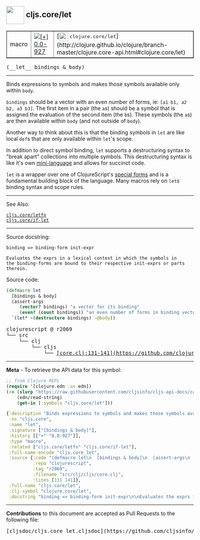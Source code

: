 ## <img width="48px" valign="middle" src="http://i.imgur.com/Hi20huC.png"> cljs.core/let

 <table border="1">
<tr>

<td>macro</td>
<td><a href="https://github.com/cljsinfo/cljs-api-docs/tree/0.0-927"><img valign="middle" alt="[+] 0.0-927" src="https://img.shields.io/badge/+-0.0--927-lightgrey.svg"></a> </td>
<td>
[<img height="24px" valign="middle" src="http://i.imgur.com/1GjPKvB.png"> <samp>clojure.core/let</samp>](http://clojure.github.io/clojure/branch-master/clojure.core-api.html#clojure.core/let)
</td>
</tr>
</table>

 <samp>
(__let__ bindings & body)<br>
</samp>

---

Binds expressions to symbols and makes those symbols available only within
`body`.

`bindings` should be a vector with an even number of forms, ie: `[a1 b1, a2 b2,
a3 b3]`. The first item in a pair (the `a`s) should be a symbol that is assigned
the evaluation of the second item (the `b`s). These symbols (the `a`s) are then
available within `body` (and not outside of `body`).

Another way to think about this is that the binding symbols in `let` are like
local `def`s that are only available within `let`'s scope.

In addition to direct symbol binding, `let` supports a destructuring syntax to
"break apart" collections into multiple symbols. This destructuring syntax is
like it's own [mini-language] and allows for succinct code.

`let` is a wrapper over one of ClojureScript's [special forms] and is a
fundamental building block of the language. Many macros rely on `let`s binding
syntax and scope rules.

[mini-language]:http://blog.jayfields.com/2010/07/clojure-destructuring.html
[special forms]:http://clojure.org/special_forms

---


See Also:

[`cljs.core/letfn`](cljs.core_letfn.md)<br>
[`cljs.core/if-let`](cljs.core_if-let.md)<br>

---

Source docstring:

```
binding => binding-form init-expr

Evaluates the exprs in a lexical context in which the symbols in
the binding-forms are bound to their respective init-exprs or parts
therein.
```

Source code:

```clj
(defmacro let
  [bindings & body]
  (assert-args
     (vector? bindings) "a vector for its binding"
     (even? (count bindings)) "an even number of forms in binding vector")
  `(let* ~(destructure bindings) ~@body))
```

 <pre>
clojurescript @ r2069
└── src
    └── clj
        └── cljs
            └── <ins>[core.clj:131-141](https://github.com/clojure/clojurescript/blob/r2069/src/clj/cljs/core.clj#L131-L141)</ins>
</pre>


---

__Meta__ - To retrieve the API data for this symbol:

```clj
;; from Clojure REPL
(require '[clojure.edn :as edn])
(-> (slurp "https://raw.githubusercontent.com/cljsinfo/cljs-api-docs/catalog/cljs-api.edn")
    (edn/read-string)
    (get-in [:symbols "cljs.core/let"]))
```

```clj
{:description "Binds expressions to symbols and makes those symbols available only within\n`body`.\n\n`bindings` should be a vector with an even number of forms, ie: `[a1 b1, a2 b2,\na3 b3]`. The first item in a pair (the `a`s) should be a symbol that is assigned\nthe evaluation of the second item (the `b`s). These symbols (the `a`s) are then\navailable within `body` (and not outside of `body`).\n\nAnother way to think about this is that the binding symbols in `let` are like\nlocal `def`s that are only available within `let`'s scope.\n\nIn addition to direct symbol binding, `let` supports a destructuring syntax to\n\"break apart\" collections into multiple symbols. This destructuring syntax is\nlike it's own [mini-language] and allows for succinct code.\n\n`let` is a wrapper over one of ClojureScript's [special forms] and is a\nfundamental building block of the language. Many macros rely on `let`s binding\nsyntax and scope rules.\n\n[mini-language]:http://blog.jayfields.com/2010/07/clojure-destructuring.html\n[special forms]:http://clojure.org/special_forms",
 :ns "cljs.core",
 :name "let",
 :signature ["[bindings & body]"],
 :history [["+" "0.0-927"]],
 :type "macro",
 :related ["cljs.core/letfn" "cljs.core/if-let"],
 :full-name-encode "cljs.core_let",
 :source {:code "(defmacro let\n  [bindings & body]\n  (assert-args\n     (vector? bindings) \"a vector for its binding\"\n     (even? (count bindings)) \"an even number of forms in binding vector\")\n  `(let* ~(destructure bindings) ~@body))",
          :repo "clojurescript",
          :tag "r2069",
          :filename "src/clj/cljs/core.clj",
          :lines [131 141]},
 :full-name "cljs.core/let",
 :clj-symbol "clojure.core/let",
 :docstring "binding => binding-form init-expr\n\nEvaluates the exprs in a lexical context in which the symbols in\nthe binding-forms are bound to their respective init-exprs or parts\ntherein."}

```

---

__Contributions__ to this document are accepted as Pull Requests to the following file:

 <pre>
[cljsdoc/cljs.core_let.cljsdoc](https://github.com/cljsinfo/cljs-api-docs/blob/master/cljsdoc/cljs.core_let.cljsdoc)
</pre>

